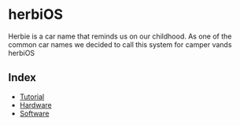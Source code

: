 # herbiOS

Herbie is a car name that reminds us on our childhood. As one of the common car names we decided to call this system for camper vands herbiOS


## Index

* [Tutorial](./tutorial/Tutorial.md)
* [Hardware](./hardware/Hardware.md)
* [Software](./software/Software.md) 


